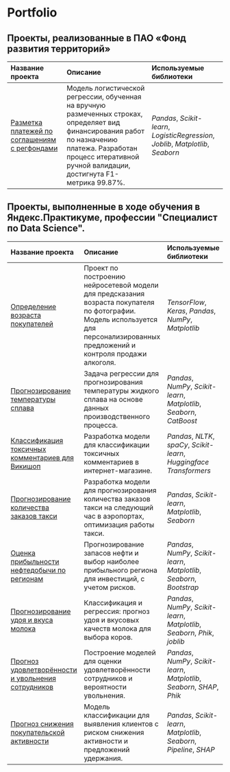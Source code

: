 # Portfolio

## Проекты, реализованные в ПАО «Фонд развития территорий»

| Название проекта | Описание | Используемые библиотеки | 
| :---------------------- | :---------------------- | :---------------------- |
| [Разметка платежей по соглашениям с регфондами](FRT/payment_classification_regfunds) | Модель логистической регрессии, обученная на вручную размеченных строках, определяет вид финансирования работ по назначению платежа. Разработан процесс итеративной ручной валидации, достигнута F1-метрика 99.87%. | *Pandas*, *Scikit-learn*, *LogisticRegression*, *Joblib*, *Matplotlib*, *Seaborn* |

## Проекты, выполненные в ходе обучения в Яндекс.Практикуме, профессии "Специалист по Data Science".

| Название проекта | Описание | Используемые библиотеки | 
| :---------------------- | :---------------------- | :---------------------- |
| [Определение возраста покупателей](customer-age-prediction) | Проект по построению нейросетевой модели для предсказания возраста покупателя по фотографии. Модель используется для персонализированных предложений и контроля продажи алкоголя. | *TensorFlow*, *Keras*, *Pandas*, *NumPy*, *Matplotlib* |
| [Прогнозирование температуры сплава](alloy-temperature-forecasting) | Задача регрессии для прогнозирования температуры жидкого сплава на основе данных производственного процесса. | *Pandas*, *NumPy*, *Scikit-learn*, *Matplotlib*, *Seaborn*, *CatBoost* |
| [Классификация токсичных комментариев для Викишоп](toxic-text-classification) | Разработка модели для классификации токсичных комментариев в интернет-магазине. | *Pandas*, *NLTK*, *spaCy*, *Scikit-learn*, *Huggingface Transformers* |
| [Прогнозирование количества заказов такси](taxi-order-forecasting) | Разработка модели для прогнозирования количества заказов такси на следующий час в аэропортах, оптимизация работы такси. | *Pandas*, *Scikit-learn*, *Matplotlib*, *Seaborn* |
| [Оценка прибыльности нефтедобычи по регионам](oil-reserves-forecast) | Прогнозирование запасов нефти и выбор наиболее прибыльного региона для инвестиций, с учетом рисков. | *Pandas*, *NumPy*, *Scikit-learn*, *Matplotlib*, *Seaborn*, *Bootstrap* |
| [Прогнозирование удоя и вкуса молока](milk-yield-flavor-prediction) | Классификация и регрессия: прогноз удоя и вкусовых качеств молока для выбора коров. | *Pandas*, *NumPy*, *Scikit-learn*, *Matplotlib*, *Seaborn*, *Phik*, *joblib* |
| [Прогноз удовлетворённости и увольнения сотрудников](employee-satisfaction-turnover) | Построение моделей для оценки удовлетворённости сотрудников и вероятности увольнения. | *Pandas*, *NumPy*, *Scikit-learn*, *Matplotlib*, *Seaborn*, *SHAP*, *Phik* |
| [Прогноз снижения покупательской активности](customer-retention) | Модель классификации для выявления клиентов с риском снижения активности и предложений удержания. | *Pandas*, *Scikit-learn*, *Matplotlib*, *Seaborn*, *Pipeline*, *SHAP* |





